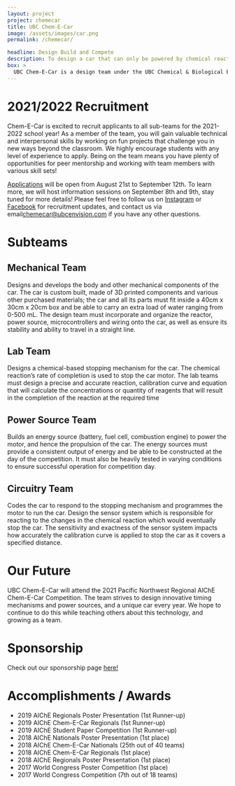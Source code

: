 ```yaml
---
layout: project
project: chemecar
title: UBC Chem-E-Car
image: /assets/images/car.png
permalink: /chemecar/

headline: Design Build and Compete
description: To design a car that can only be powered by chemical reactions. The process of creating the car involves building a power system (batteries, fuel cells, supercapacitors etc), selecting a stopping mechanism reaction, designing the circuitry, coding microcontrollers and assembling the mechanical components and car body.
box: >
  UBC Chem-E-Car is a design team under the UBC Chemical & Biological Engineering Department that competes in the annual AIChE (American Institute of Chemical Engineers) Regional and National Chem-E-Car Competitions. The goal of the competition is to build a shoebox sized car that carries a given load of water within a given amount of distance. Chem-E-Car provides the opportunity for UBC engineering students to learn valuable technical and interpersonal skills.
---
```


# 2021/2022 Recruitment

<!--
Closed for the year!
Contact [chemecar@ubcenvision.com](mailto:chemecar@ubcenvision.com) if you have any questions!
-->

<!--
We are currently accepting applications for all sub-teams from August 22nd to September 14th 2020. You can check out our recruitment page [here](/recruitment/#CHEM-E-CAR).
-->

Chem-E-Car is excited to recruit applicants to all sub-teams for the 2021-2022 school year! As a member of the team, you will gain valuable technical and interpersonal skills by working on fun projects that challenge you in new ways beyond the classroom. We highly encourage students with any level of experience to apply. Being on the team means you have plenty of opportunities for peer mentorship and working with team members with various skill sets!

[Applications](https://ubc.ca1.qualtrics.com/jfe/form/SV_6JqHTnKcGvxPxTo?fbclid=IwAR3Lsx6cX4NarAkyJTtaQVGB8uAlrfi90L4ykT55A-_8TEZsiYCvIV0DlCEhttps%3A%2F%2Fubc.ca1.qualtrics.com%2Fjfe%2Fform%2FSV_6JqHTnKcGvxPxTo%3Ffbclid%3DIwAR3Lsx6cX4NarAkyJTtaQVGB8uAlrfi90L4ykT55A-_8TEZsiYCvIV0DlCE&ltclid=) will be open from August 21st to September 12th. To learn more, we will host information sessions on September 8th and 9th, stay tuned for more details! Please feel free to follow us on [Instagram](https://www.instagram.com/ubcchemecar/) or [Facebook](https://www.facebook.com/ubcchemecar) for recruitment updates, and contact us via email[chemecar@ubcenvision.com](mailto:chemecar@ubcenvision.com) if you have any other questions.

# Subteams

## Mechanical Team
Designs and develops the body and other mechanical components of the car. The car is
custom built, made of 3D printed components and various other purchased materials; the car
and all its parts must fit inside a 40cm x 30cm x 20cm box and be able to carry an extra load of
water ranging from 0-500 mL. The design team must incorporate and organize the reactor,
power source, microcontrollers and wiring onto the car, as well as ensure its stability and ability
to travel in a straight line.


## Lab Team
Designs a chemical-based stopping mechanism for the car. The chemical reaction’s rate of
completion is used to stop the car motor. The lab teams must design a precise and accurate
reaction, calibration curve and equation that will calculate the concentrations or quantity of
reagents that will result in the completion of the reaction at the required time

## Power Source Team
Builds an energy source (battery, fuel cell, combustion engine) to power the motor, and hence
the propulsion of the car. The energy sources must provide a consistent output of energy and
be able to be constructed at the day of the competition. It must also be heavily tested in varying
conditions to ensure successful operation for competition day.

## Circuitry Team
Codes the car to respond to the stopping mechanism and programmes the motor to run the car.
Design the sensor system which is responsible for reacting to the changes in the chemical
reaction which would eventually stop the car. The sensitivity and exactness of the sensor
system impacts how accurately the calibration curve is applied to stop the car as it covers a
specified distance.

# Our Future
UBC Chem-E-Car will attend the 2021 Pacific Northwest Regional AlChE Chem-E-Car Competition. The team strives to design innovative timing mechanisms and power sources, and a unique car every year. We hope to continue to do this while teaching others about this technology, and growing as a team. 

# Sponsorship

Check out our sponsorship page [here!](/_pages/sponsorship.md)

# Accomplishments / Awards

- 2019 AIChE Regionals Poster Presentation (1st Runner-up)
- 2019 AIChE Chem-E-Car Regionals (1st Runner-up)
- 2019 AIChE Student Paper Competition (1st Runner-up)
- 2018 AIChE Nationals Poster Presentation (1st place)
- 2018 AIChE Chem-E-Car Nationals (25th out of 40 teams)
- 2018 AIChE Chem-E-Car Regionals (1st place)
- 2018 AIChE Regionals Poster Presentation (1st place)
- 2017 World Congress Poster Competition (1st place)
- 2017 World Congress Competition (7th out of 18 teams)
